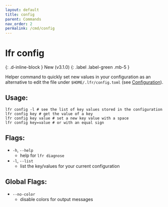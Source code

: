 ```yaml
---
layout: default
title: config
parent: Commands
nav_order: 2
permalink: /cmd/config
---
```


# lfr config
{: .d-inline-block }
New (v3.1.0)
{: .label .label-green .mb-5 }

Helper command to quickly set new values in your configuration as an alternative to edit the file under `$HOME/.lfr/config.toml` (see [Configuration](/configuration)).

## Usage:
```shell
lfr config -l # see the list of key values stored in the configuration
lfr config key # get the value of a key
lfr config key value # set a new key value with a space
lfr config key=value # or with an equal sign
```

## Flags:
- `-h`, `--help`
  - help for `lfr diagnose`
- `-l`, `--list`
  - list the key/values for your current configuration

## Global Flags:
- `--no-color`
  - disable colors for output messages